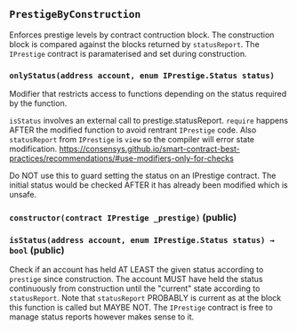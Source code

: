 ## `PrestigeByConstruction`

Enforces prestige levels by contract contruction block.
The construction block is compared against the blocks returned by `statusReport`.
The `IPrestige` contract is paramaterised and set during construction.



### `onlyStatus(address account, enum IPrestige.Status status)`

Modifier that restricts access to functions depending on the status required by the function.

`isStatus` involves an external call to prestige.statusReport.
`require` happens AFTER the modified function to avoid rentrant `IPrestige` code.
Also `statusReport` from `IPrestige` is `view` so the compiler will error state modification.
https://consensys.github.io/smart-contract-best-practices/recommendations/#use-modifiers-only-for-checks

Do NOT use this to guard setting the status on an IPrestige contract.
The initial status would be checked AFTER it has already been modified which is unsafe.






### `constructor(contract IPrestige _prestige)` (public)





### `isStatus(address account, enum IPrestige.Status status) → bool` (public)

Check if an account has held AT LEAST the given status according to `prestige` since construction.
The account MUST have held the status continuously from construction until the "current" state according to `statusReport`.
Note that `statusReport` PROBABLY is current as at the block this function is called but MAYBE NOT.
The `IPrestige` contract is free to manage status reports however makes sense to it.






